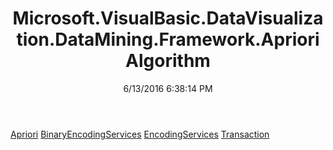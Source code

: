 ﻿---
title: Microsoft.VisualBasic.DataVisualization.DataMining.Framework.AprioriAlgorithm
date: 6/13/2016 6:38:14 PM
---

[Apriori](T-Microsoft.VisualBasic.DataVisualization.DataMining.Framework.AprioriAlgorithm.Apriori.html)
[BinaryEncodingServices](T-Microsoft.VisualBasic.DataVisualization.DataMining.Framework.AprioriAlgorithm.BinaryEncodingServices.html)
[EncodingServices](T-Microsoft.VisualBasic.DataVisualization.DataMining.Framework.AprioriAlgorithm.EncodingServices.html)
[Transaction](T-Microsoft.VisualBasic.DataVisualization.DataMining.Framework.AprioriAlgorithm.Transaction.html)
